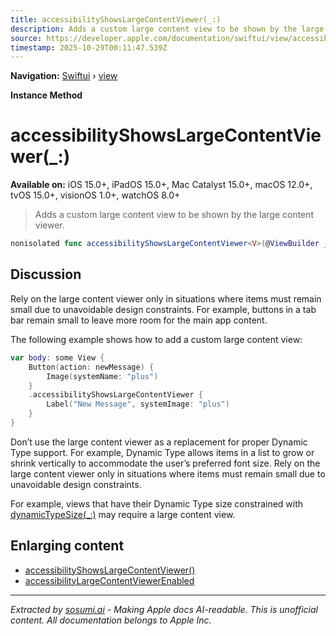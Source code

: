 ```yaml
---
title: accessibilityShowsLargeContentViewer(_:)
description: Adds a custom large content view to be shown by the large content viewer.
source: https://developer.apple.com/documentation/swiftui/view/accessibilityshowslargecontentviewer(_:)
timestamp: 2025-10-29T00:11:47.539Z
---
```


**Navigation:** [Swiftui](/documentation/swiftui) › [view](/documentation/swiftui/view)

**Instance Method**

# accessibilityShowsLargeContentViewer(_:)

**Available on:** iOS 15.0+, iPadOS 15.0+, Mac Catalyst 15.0+, macOS 12.0+, tvOS 15.0+, visionOS 1.0+, watchOS 8.0+

> Adds a custom large content view to be shown by the large content viewer.

```swift
nonisolated func accessibilityShowsLargeContentViewer<V>(@ViewBuilder _ largeContentView: () -> V) -> some View where V : View
```

## Discussion

Rely on the large content viewer only in situations where items must remain small due to unavoidable design constraints. For example, buttons in a tab bar remain small to leave more room for the main app content.

The following example shows how to add a custom large content view:

```swift
var body: some View {
    Button(action: newMessage) {
        Image(systemName: "plus")
    }
    .accessibilityShowsLargeContentViewer {
        Label("New Message", systemImage: "plus")
    }
}
```

Don’t use the large content viewer as a replacement for proper Dynamic Type support. For example, Dynamic Type allows items in a list to grow or shrink vertically to accommodate the user’s preferred font size. Rely on the large content viewer only in situations where items must remain small due to unavoidable design constraints.

For example, views that have their Dynamic Type size constrained with [dynamicTypeSize(_:)](/documentation/swiftui/view/dynamictypesize(_:)) may require a large content view.

## Enlarging content

- [accessibilityShowsLargeContentViewer()](/documentation/swiftui/view/accessibilityshowslargecontentviewer())
- [accessibilityLargeContentViewerEnabled](/documentation/swiftui/environmentvalues/accessibilitylargecontentviewerenabled)

---

*Extracted by [sosumi.ai](https://sosumi.ai) - Making Apple docs AI-readable.*
*This is unofficial content. All documentation belongs to Apple Inc.*
